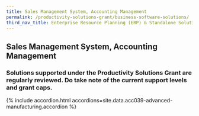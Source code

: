 ```yaml
---
title: Sales Management System, Accounting Management
permalink: /productivity-solutions-grant/business-software-solutions/
third_nav_title: Enterprise Resource Planning (ERP) & Standalone Solutions
---
```


## Sales Management System, Accounting Management

### Solutions supported under the Productivity Solutions Grant are regularly reviewed. Do take note of the current support levels and grant caps.

{% include accordion.html accordions=site.data.acc039-advanced-manufacturing.accordion %}